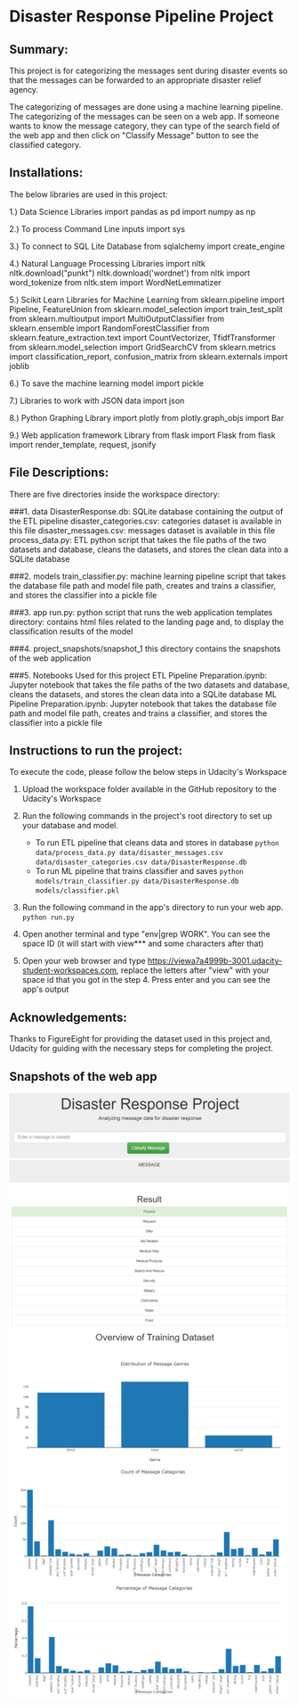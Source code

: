 # Disaster Response Pipeline Project


## Summary:
This project is for categorizing the messages sent during disaster events so that the messages can be forwarded to an appropriate disaster relief agency.

The categorizing of messages are done using a machine learning pipeline. The categorizing of the messages can be seen on a web app. If someone wants to know the message category, they can type of the search field of the web app and then click on "Classify Message" button to see the classified category.


## Installations:

The below libraries are used in this project:

1.) Data Science Libraries
import pandas as pd
import numpy as np

2.) To process Command Line inputs
import sys

3.) To connect to SQL Lite Database
from sqlalchemy import create_engine

4.) Natural Language Processing Libraries
import nltk
nltk.download("punkt")
nltk.download('wordnet')
from nltk import word_tokenize
from nltk.stem import WordNetLemmatizer

5.) Scikit Learn Libraries for Machine Learning
from sklearn.pipeline import Pipeline, FeatureUnion
from sklearn.model_selection import train_test_split
from sklearn.multioutput import MultiOutputClassifier
from sklearn.ensemble import RandomForestClassifier
from sklearn.feature_extraction.text import CountVectorizer, TfidfTransformer
from sklearn.model_selection import GridSearchCV
from sklearn.metrics import classification_report, confusion_matrix
from sklearn.externals import joblib

6.) To save the machine learning model
import pickle

7.) Libraries to work with JSON data
import json

8.) Python Graphing Library
import plotly
from plotly.graph_objs import Bar

9.) Web application framework Library
from flask import Flask
from flask import render_template, request, jsonify


## File Descriptions:

There are five directories inside the workspace directory:

###1. data
		DisasterResponse.db: SQLite database containing the output of the ETL pipeline
		disaster_categories.csv: categories dataset is available in this file
		disaster_messages.csv: messages dataset is available in this file
		process_data.py: ETL python script that takes the file paths of the two datasets and database, cleans the datasets, and stores the clean data into a SQLite database

###2. models
		train_classifier.py: machine learning pipeline script that takes the database file path and model file path, creates and trains a classifier, and stores the classifier into a pickle file

###3. app
		run.py: python script that runs the web application
		templates directory: contains html files related to the landing page and, to display the classification results of the model
		
###4. project_snapshots/snapshot_1
		this directory contains the snapshots of the web application
		
###5. Notebooks Used for this project
		ETL Pipeline Preparation.ipynb: Jupyter notebook that takes the file paths of the two datasets and database, cleans the datasets, and stores the clean data into a SQLite database
		ML Pipeline Preparation.ipynb: Jupyter notebook that takes the database file path and model file path, creates and trains a classifier, and stores the classifier into a pickle file


## Instructions to run the project:
To execute the code, please follow the below steps in Udacity's Workspace
1. Upload the workspace folder available in the GitHub repository to the Udacity's Workspace
2. Run the following commands in the project's root directory to set up your database and model.

    - To run ETL pipeline that cleans data and stores in database
        `python data/process_data.py data/disaster_messages.csv data/disaster_categories.csv data/DisasterResponse.db`
    - To run ML pipeline that trains classifier and saves
        `python models/train_classifier.py data/DisasterResponse.db models/classifier.pkl`

3. Run the following command in the app's directory to run your web app.
    `python run.py`

4. Open another terminal and type "env|grep WORK". You can see the space ID (it will start with view*** and some characters after that)

5. Open your web browser and type https://viewa7a4999b-3001.udacity-student-workspaces.com, replace the letters after "view" with your space id that you got in the step 4. Press enter and you can see the app's output


## Acknowledgements:
Thanks to FigureEight for providing the dataset used in this project and, Udacity for guiding with the necessary steps for completing the project.


## Snapshots of the web app
![Project Snapshot 1](/workspace/project_snapshots/snapshot_1.png)
![Project Snapshot 2](/workspace/project_snapshots/snapshot_2.png)
![Project Snapshot 3](/workspace/project_snapshots/snapshot_3.png)
![Project Snapshot 4](/workspace/project_snapshots/snapshot_4.png)
![Project Snapshot 5](/workspace/project_snapshots/snapshot_5.png)